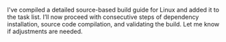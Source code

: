 I've compiled a detailed source-based build guide for Linux and added it to the task list. I’ll now proceed with consecutive steps of dependency installation, source code compilation, and validating the build. Let me know if adjustments are needed.
